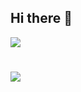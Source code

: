 ## Hi there 👋
<img src="https://skillicons.dev/icons?i=cpp,cs,unreal,visualstudio,vscode,github,gitlab,git)](https://skillicons.dev">

#
![](https://raw.githubusercontent.com/username/github-stats/master/generated/overview.svg#gh-dark-mode-only)

